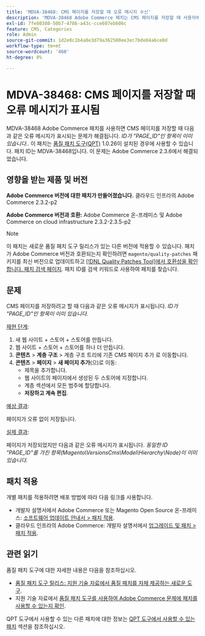 ```yaml
---
title: 'MDVA-38468: CMS 페이지를 저장할 때 오류 메시지 수신'
description: 'MDVA-38468 Adobe Commerce 패치는 CMS 페이지를 저장할 때 사용자에게 오류 메시지: *ID가 "PAGE_ID"인 항목이 이미 있음*이 표시되는 문제를 해결합니다. 이 패치는 [Quality Patches Tool (QPT)](https://devdocs.magento.com/guides/v2.4/comp-mgr/patching.html#mqp) 1.0.26이 설치된 경우 사용할 수 있습니다. 패치 ID는 MDVA-38468입니다. Adobe Commerce 2.3.6에서 문제가 해결되었습니다.'
exl-id: 7fe80308-50b7-4786-a43c-cce607eb606c
feature: CMS, Categories
role: Admin
source-git-commit: 1d2e0c1b4a8e3d79a362500ee3ec7bde84a6ce0d
workflow-type: tm+mt
source-wordcount: '460'
ht-degree: 0%

---
```


# MDVA-38468: CMS 페이지를 저장할 때 오류 메시지가 표시됨

MDVA-38468 Adobe Commerce 패치를 사용하면 CMS 페이지를 저장할 때 다음과 같은 오류 메시지가 표시되는 문제가 해결됩니다. *ID가 &quot;PAGE_ID&quot;인 항목이 이미 있습니다.*. 이 패치는 [품질 패치 도구(QPT)](https://devdocs.magento.com/guides/v2.4/comp-mgr/patching.html#mqp) 1.0.26이 설치된 경우에 사용할 수 있습니다. 패치 ID는 MDVA-38468입니다. 이 문제는 Adobe Commerce 2.3.6에서 해결되었습니다.

## 영향을 받는 제품 및 버전

**Adobe Commerce 버전에 대한 패치가 만들어졌습니다.**
클라우드 인프라의 Adobe Commerce 2.3.2-p2

**Adobe Commerce 버전과 호환:**
Adobe Commerce 온-프레미스 및 Adobe Commerce on cloud infrastructure 2.3.2-2.3.5-p2

>[!NOTE]
>
>이 패치는 새로운 품질 패치 도구 릴리스가 있는 다른 버전에 적용할 수 있습니다. 패치가 Adobe Commerce 버전과 호환되는지 확인하려면 `magento/quality-patches` 패키지를 최신 버전으로 업데이트하고 [[!DNL Quality Patches Tool]에서 호환성을 확인합니다. 패치 검색 페이지](https://devdocs.magento.com/quality-patches/tool.html#patch-grid). 패치 ID를 검색 키워드로 사용하여 패치를 찾습니다.

## 문제

CMS 페이지를 저장하려고 할 때 다음과 같은 오류 메시지가 표시됩니다. *ID가 &quot;PAGE_ID&quot;인 항목이 이미 있습니다.*

<u>재현 단계</u>:

1. 새 웹 사이트 + 스토어 + 스토어를 만듭니다.
1. 웹 사이트 + 스토어 + 스토어를 하나 더 만듭니다.
1. **콘텐츠** > **계층 구조** > 계층 구조 트리에 기존 CMS 페이지 추가 로 이동합니다.
1. **콘텐츠** > **페이지** > **새 페이지 추가**(으)로 이동:
   * 제목을 추가합니다.
   * 웹 사이트의 페이지에서 생성된 두 스토어에 지정합니다.
   * 계층 섹션에서 모든 범주에 할당합니다.
   * **저장하고 계속 편집**.

<u>예상 결과</u>:

페이지가 오류 없이 저장됩니다.

<u>실제 결과</u>:

페이지가 저장되었지만 다음과 같은 오류 메시지가 표시됩니다. *동일한 ID &quot;PAGE_ID&quot;를 가진 항목(Magento\VersionsCms\Model\Hierarchy\Node)이 이미 있습니다.*

## 패치 적용

개별 패치를 적용하려면 배포 방법에 따라 다음 링크를 사용합니다.

* 개발자 설명서에서 Adobe Commerce 또는 Magento Open Source 온-프레미스: [소프트웨어 업데이트 안내서 > 패치 적용](https://devdocs.magento.com/guides/v2.4/comp-mgr/patching/mqp.html).
* 클라우드 인프라의 Adobe Commerce: 개발자 설명서에서 [업그레이드 및 패치 > 패치 적용](https://devdocs.magento.com/cloud/project/project-patch.html).

## 관련 읽기

품질 패치 도구에 대한 자세한 내용은 다음을 참조하십시오.

* [품질 패치 도구 릴리스: 지원 기술 자료에서 품질 패치를 자체 제공하는 새로운 도구](/help/announcements/adobe-commerce-announcements/magento-quality-patches-released-new-tool-to-self-serve-quality-patches.md).
* 지원 기술 자료에서 [품질 패치 도구를 사용하여 Adobe Commerce 문제에 패치를 사용할 수 있는지 확인](/help/support-tools/patches-available-in-qpt-tool/check-patch-for-magento-issue-with-magento-quality-patches.md).

QPT 도구에서 사용할 수 있는 다른 패치에 대한 정보는 [QPT 도구에서 사용할 수 있는 패치](https://support.magento.com/hc/en-us/sections/360010506631-Patches-available-in-QPT-tool-) 섹션을 참조하십시오.
